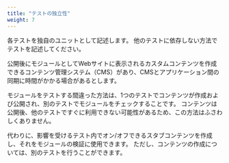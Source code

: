 ```yaml
---
title: "テストの独立性"
weight: 7
---
```


各テストを独自のユニットとして記述します。
他のテストに依存しない方法でテストを記述してください。

公開後にモジュールとしてWebサイトに表示されるカスタムコンテンツを作成できるコンテンツ管理システム（CMS）があり、CMSとアプリケーション間の同期に時間がかかる場合があるとします。

モジュールをテストする間違った方法は、1つのテストでコンテンツが作成および公開され、別のテストでモジュールをチェックすることです。
コンテンツは公開後、他のテストですぐに利用できない可能性があるため、この方法はふさわしくありません。

代わりに、影響を受けるテスト内でオン/オフできるスタブコンテンツを作成し、それをモジュールの検証に使用できます。
ただし、コンテンツの作成については、別のテストを行うことができます。
